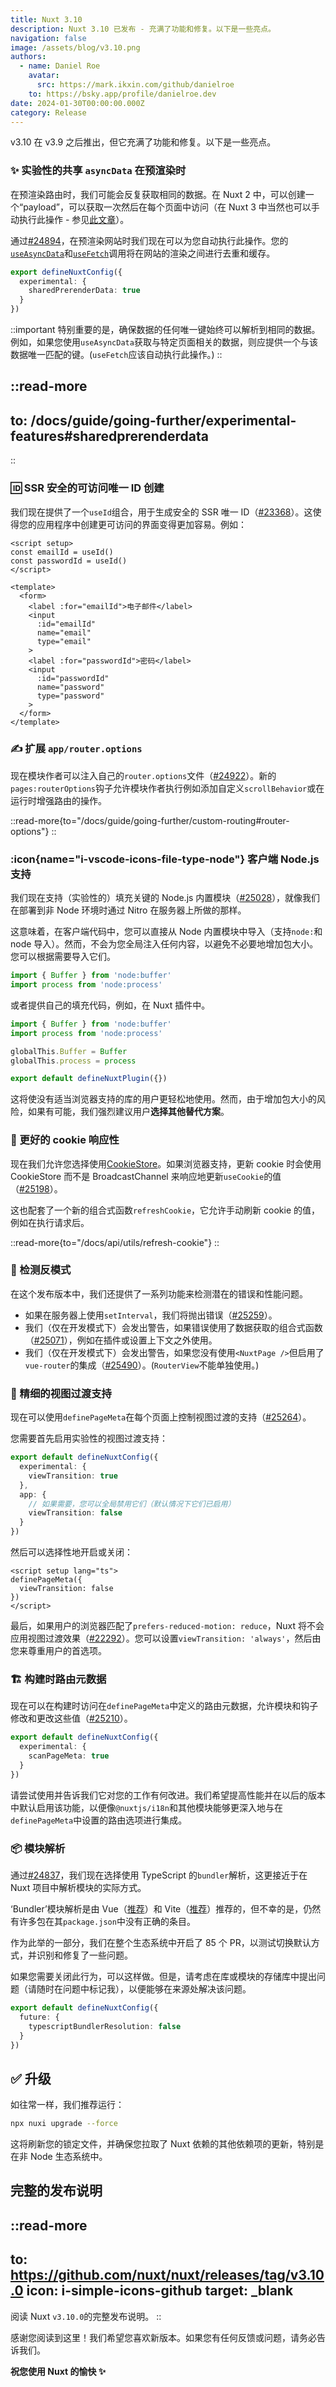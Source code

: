 ```yaml
---
title: Nuxt 3.10
description: Nuxt 3.10 已发布 - 充满了功能和修复。以下是一些亮点。
navigation: false
image: /assets/blog/v3.10.png
authors:
  - name: Daniel Roe
    avatar:
      src: https://mark.ikxin.com/github/danielroe
    to: https://bsky.app/profile/danielroe.dev
date: 2024-01-30T00:00:00.000Z
category: Release
---
```


v3.10 在 v3.9 之后推出，但它充满了功能和修复。以下是一些亮点。

### ✨ 实验性的共享 `asyncData` 在预渲染时

在预渲染路由时，我们可能会反复获取相同的数据。在 Nuxt 2 中，可以创建一个“payload”，可以获取一次然后在每个页面中访问（在 Nuxt 3 中当然也可以手动执行此操作 - 参见[此文章](https://roe.dev/blog/shared-data-nuxt-generate)）。

通过[#24894](https://github.com/nuxt/nuxt/pull/24894)，在预渲染网站时我们现在可以为您自动执行此操作。您的[`useAsyncData`](/docs/api/composables/use-async-data)和[`useFetch`](/docs/api/composables/use-fetch)调用将在网站的渲染之间进行去重和缓存。

```ts [nuxt.config.ts]
export defineNuxtConfig({
  experimental: {
    sharedPrerenderData: true
  }
})
```

::important
特别重要的是，确保数据的任何唯一键始终可以解析到相同的数据。例如，如果您使用`useAsyncData`获取与特定页面相关的数据，则应提供一个与该数据唯一匹配的键。(`useFetch`应该自动执行此操作。)
::

::read-more
---
to: /docs/guide/going-further/experimental-features#sharedprerenderdata
---
::

### 🆔 SSR 安全的可访问唯一 ID 创建

我们现在提供了一个`useId`组合，用于生成安全的 SSR 唯一 ID（[#23368](https://github.com/nuxt/nuxt/pull/23368)）。这使得您的应用程序中创建更可访问的界面变得更加容易。例如：

```vue [components/MyForm.vue]
<script setup>
const emailId = useId()
const passwordId = useId()
</script>

<template>
  <form>
    <label :for="emailId">电子邮件</label>
    <input
      :id="emailId"
      name="email"
      type="email"
    >
    <label :for="passwordId">密码</label>
    <input
      :id="passwordId"
      name="password"
      type="password"
    >
  </form>
</template>
```

### ✍️ 扩展 `app/router.options`

现在模块作者可以注入自己的`router.options`文件（[#24922](https://github.com/nuxt/nuxt/pull/24922)）。新的`pages:routerOptions`钩子允许模块作者执行例如添加自定义`scrollBehavior`或在运行时增强路由的操作。

::read-more{to="/docs/guide/going-further/custom-routing#router-options"}
::

### :icon{name="i-vscode-icons-file-type-node"} 客户端 Node.js 支持

我们现在支持（实验性的）填充关键的 Node.js 内置模块（[#25028](https://github.com/nuxt/nuxt/pull/25028)），就像我们在部署到非 Node 环境时通过 Nitro 在服务器上所做的那样。

这意味着，在客户端代码中，您可以直接从 Node 内置模块中导入（支持`node:`和 node 导入）。然而，不会为您全局注入任何内容，以避免不必要地增加包大小。您可以根据需要导入它们。

```ts [some-file.ts]
import { Buffer } from 'node:buffer'
import process from 'node:process'
```

或者提供自己的填充代码，例如，在 Nuxt 插件中。

```ts [plugins/node.client.ts]
import { Buffer } from 'node:buffer'
import process from 'node:process'

globalThis.Buffer = Buffer
globalThis.process = process

export default defineNuxtPlugin({})
```

这将使没有适当浏览器支持的库的用户更轻松地使用。然而，由于增加包大小的风险，如果有可能，我们强烈建议用户**选择其他替代方案**。

### 🍪 更好的 cookie 响应性

现在我们允许您选择使用[CookieStore](https://developer.mozilla.org/en-US/docs/Web/API/CookieStore)。如果浏览器支持，更新 cookie 时会使用 CookieStore 而不是 BroadcastChannel 来响应地更新`useCookie`的值（[#25198](https://github.com/nuxt/nuxt/pull/25198)）。

这也配套了一个新的组合式函数`refreshCookie`，它允许手动刷新 cookie 的值，例如在执行请求后。

::read-more{to="/docs/api/utils/refresh-cookie"}
::

### 🏥 检测反模式

在这个发布版本中，我们还提供了一系列功能来检测潜在的错误和性能问题。

- 如果在服务器上使用`setInterval`，我们将抛出错误（[#25259](https://github.com/nuxt/nuxt/pull/25259)）。
- 我们（仅在开发模式下）会发出警告，如果错误使用了数据获取的组合式函数（[#25071](https://github.com/nuxt/nuxt/pull/25071)），例如在插件或设置上下文之外使用。
- 我们（仅在开发模式下）会发出警告，如果您没有使用`<NuxtPage />`但启用了`vue-router`的集成（[#25490](https://github.com/nuxt/nuxt/pull/25490)）。(`RouterView`不能单独使用。)

### 🧂 精细的视图过渡支持

现在可以使用`definePageMeta`在每个页面上控制视图过渡的支持（[#25264](https://github.com/nuxt/nuxt/pull/25264)）。

您需要首先启用实验性的视图过渡支持：

```ts [nuxt.config.ts]
export default defineNuxtConfig({
  experimental: {
    viewTransition: true
  },
  app: {
    // 如果需要，您可以全局禁用它们（默认情况下它们已启用）
    viewTransition: false
  }
})
```

然后可以选择性地开启或关闭：

```vue [pages/index.vue]
<script setup lang="ts">
definePageMeta({
  viewTransition: false
})
</script>
```

最后，如果用户的浏览器匹配了`prefers-reduced-motion: reduce`，Nuxt 将不会应用视图过渡效果（[#22292](https://github.com/nuxt/nuxt/pull/22292)）。您可以设置`viewTransition: 'always'`，然后由您来尊重用户的首选项。

### 🏗️ 构建时路由元数据

现在可以在构建时访问在`definePageMeta`中定义的路由元数据，允许模块和钩子修改和更改这些值（[#25210](https://github.com/nuxt/nuxt/pull/25210)）。

```ts [nuxt.config.ts]
export default defineNuxtConfig({
  experimental: {
    scanPageMeta: true
  }
})
```

请尝试使用并告诉我们它对您的工作有何改进。我们希望提高性能并在以后的版本中默认启用该功能，以便像`@nuxtjs/i18n`和其他模块能够更深入地与在`definePageMeta`中设置的路由选项进行集成。

### 📦 模块解析

通过[#24837](https://github.com/nuxt/nuxt/pull/24837)，我们现在选择使用 TypeScript 的`bundler`解析，这更接近于在 Nuxt 项目中解析模块的实际方式。

‘Bundler’模块解析是由 Vue（[推荐](https://github.com/vuejs/tsconfig/blob/mainz/tsconfig.json#L24-L26)）和 Vite（[推荐](https://vite.zhcndoc.com/guide/performance.html#reduce-resolve-operations)）推荐的，但不幸的是，仍然有许多包在其`package.json`中没有正确的条目。

作为此举的一部分，我们在整个生态系统中开启了 85 个 PR，以测试切换默认方式，并识别和修复了一些问题。

如果您需要关闭此行为，可以这样做。但是，请考虑在库或模块的存储库中提出问题（请随时在问题中标记我），以便能够在来源处解决该问题。

```ts [nuxt.config.ts]
export default defineNuxtConfig({
  future: {
    typescriptBundlerResolution: false
  }
})
```

## ✅ 升级

如往常一样，我们推荐运行：

```sh
npx nuxi upgrade --force
```

这将刷新您的锁定文件，并确保您拉取了 Nuxt 依赖的其他依赖项的更新，特别是在非 Node 生态系统中。

## 完整的发布说明

::read-more
---
to: https://github.com/nuxt/nuxt/releases/tag/v3.10.0
icon: i-simple-icons-github
target: _blank
---
阅读 Nuxt `v3.10.0`的完整发布说明。
::

感谢您阅读到这里！我们希望您喜欢新版本。如果您有任何反馈或问题，请务必告诉我们。

**祝您使用 Nuxt 的愉快 ✨**
